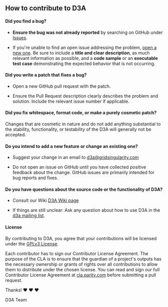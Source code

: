 ## How to contribute to D3A

#### **Did you find a bug?**

* **Ensure the bug was not already reported** by searching on GitHub under [Issues](https://github.com/gridsingularity/d3a/issues).

* If you're unable to find an open issue addressing the problem, [open a new one](https://github.com/gridsingularity/d3a/issues/new). Be sure to include a **title and clear description**, as much relevant information as possible, and a **code sample** or an **executable test case** demonstrating the expected behavior that is not occurring.


#### **Did you write a patch that fixes a bug?**

* Open a new GitHub pull request with the patch.

* Ensure the Pull Request description clearly describes the problem and solution. Include the relevant issue number if applicable.


#### **Did you fix whitespace, format code, or make a purely cosmetic patch?**

Changes that are cosmetic in nature and do not add anything substantial to the stability, functionality, or testability of the D3A will generally not be accepted.


#### **Do you intend to add a new feature or change an existing one?**

* Suggest your change in an email to d3a@gridsingularity.com

* Do not open an issue on GitHub until you have collected positive feedback about the change. GitHub issues are primarily intended for bug reports and fixes.


#### **Do you have questions about the source code or the functionality of D3A?**

* Consult our Wiki [D3A Wiki page](https://gridsingularity.atlassian.net/wiki/x/d4D5Mg)

* If things are still unclear: Ask any question about how to use D3A in the [d3a mailing list](linktomailinglist).


#### **License**

By contributing to D3A, you agree that your contributions will be licensed under the [GPLv3 License](../LICENSE).

Each contributor has to sign our Contributor License Agreement. The purpose of the CLA is to ensure that the guardian of a project's outputs has the necessary ownership or grants of rights over all contributions to allow them to distribute under the chosen license. You can read and sign our full Contributor License Agreement at [cla.parity.com](https://cla.parity.com) before submitting a pull request.


Thanks! :heart: :heart: :heart:

D3A Team
